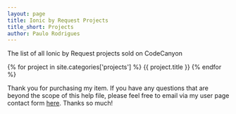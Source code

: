 ```yaml
---
layout: page
title: Ionic by Request Projects
title_short: Projects
author: Paulo Rodrigues
---
```


The list of all Ionic by Request projects sold on CodeCanyon

{% for project in site.categories['projects'] %}
    <span>{{ project.title }}</span>
{% endfor %}

Thank you for purchasing my item. If you have any questions that are beyond the scope of this help file, please feel free to email via my user page contact form [here](http://codecanyon.net/user/paulogr). Thanks so much!